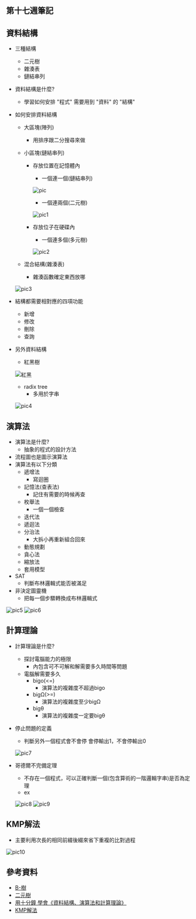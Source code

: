 ## 第十七週筆記
## 資料結構
* 三種結構
    * 二元樹
    * 雜湊表
    * 鏈結串列
* 資料結構是什麼?
    * 學習如何安排 "程式" 需要用到 "資料" 的 "結構"
* 如何安排資料結構
    * 大區塊(陣列)
        * 用排序跟二分搜尋來做
    * 小區塊(鏈結串列)
        * 存放位置在記憶體內
            * 一個連一個(鏈結串列)

            ![pic](https://github.com/www-abcdefg/sa110a/blob/master/pic/week17/pic.png)

            * 一個連兩個(二元樹)

            ![pic1](https://github.com/www-abcdefg/sa110a/blob/master/pic/week17/pic1.png)

        * 存放位子在硬碟內

            * 一個連多個(多元樹)

            ![pic2](https://github.com/www-abcdefg/sa110a/blob/master/pic/week17/pic2.png)

    * 混合結構(雜湊表)
        * 雜湊函數確定東西放哪

    ![pic3](https://github.com/www-abcdefg/sa110a/blob/master/pic/week17/pic3.png)

* 結構都需要相對應的四項功能
    * 新增 
    * 修改 
    * 刪除 
    * 查詢
* 另外資料結構
    * 紅黑樹

    ![紅黑](https://github.com/www-abcdefg/sa110a/blob/master/pic/week2/%E7%B4%85%E9%BB%91%E6%A8%B9.png)

    * radix tree
        * 多用於字串
    
    ![pic4](https://github.com/www-abcdefg/sa110a/blob/master/pic/week17/pic4.png)



## 演算法
* 演算法是什麼?
    * 抽象的程式的設計方法
* 流程圖也是圖示演算法
* 演算法有以下分類
    * 遞增法
        * 寫迴圈
    * 記憶法(查表法)
        * 記住有需要的時候再查
    * 枚舉法
        * 一個一個檢查
    * 迭代法
    * 遞迴法
    * 分治法
        * 大拆小再重新組合回來
    * 動態規劃
    * 貪心法
    * 縮放法
    * 套用模型
* SAT
    * 判斷布林邏輯式能否被滿足
* 非決定圖靈機
    * 把每一個步驟轉換成布林邏輯式

![pic5](https://github.com/www-abcdefg/sa110a/blob/master/pic/week17/pic5.png)
![pic6](https://github.com/www-abcdefg/sa110a/blob/master/pic/week17/pic6.png)
## 計算理論
* 計算理論是什麼?
    * 探討電腦能力的極限
        * 內包含可不可解和解需要多久時間等問題
    * 電腦解需要多久
        * bigo(<=)
            * 演算法的複雜度不超過bigo
        * bigΩ(>=)
            * 演算法的複雜度至少bigΩ
        * bigθ
            * 演算法的複雜度一定要bigθ
* 停止問題的定義
    * 判斷另外一個程式會不會停 會停輸出1，不會停輸出0

    ![pic7](https://github.com/www-abcdefg/sa110a/blob/master/pic/week17/pic7.png)

* 哥德爾不完備定理
    * 不存在一個程式，可以正確判斷一個(包含算術的一階邏輯字串)是否為定理
    * ex

    ![pic8](https://github.com/www-abcdefg/sa110a/blob/master/pic/week17/pic8.png)
    ![pic9](https://github.com/www-abcdefg/sa110a/blob/master/pic/week17/pic9.png)

## KMP解法
* 主要利用次長的相同前綴後綴來省下重複的比對過程

![pic10](https://github.com/www-abcdefg/sa110a/blob/master/pic/week17/pic10.gif)
## 參考資料
* [B-樹](https://zh.wikipedia.org/wiki/B%E6%A0%91)
* [二元樹](https://zh.wikipedia.org/wiki/%E4%BA%8C%E5%8F%89%E6%A0%91)
* [用十分鐘 學會《資料結構、演算法和計算理論》](https://www.slideshare.net/ccckmit/ss-56891871)
* [KMP解法](https://medium.com/nlp-tsupei/kmp%E7%AE%97%E6%B3%95%E8%A9%B3%E8%A7%A3-1b1050a45850)